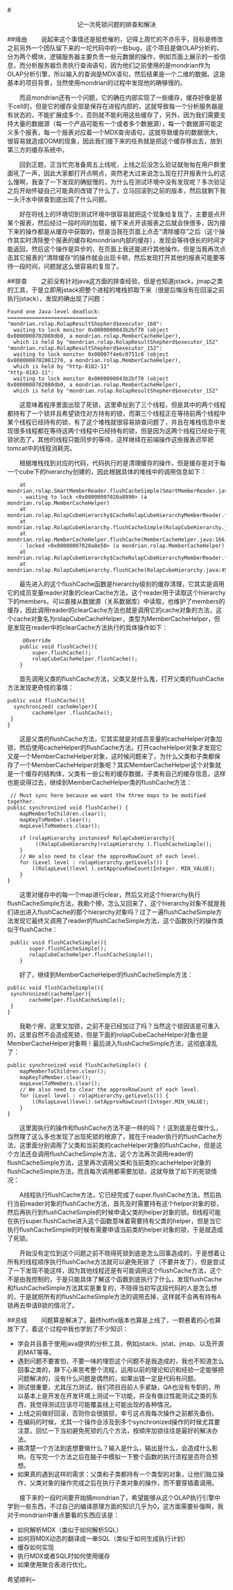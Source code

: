 #<center>记一次死锁问题的排查和解决</center>

##缘由
&emsp;&emsp;说起来这个事情还是挺悲催的，记得上周忙的不亦乐乎，目标是修改之前另外一个团队留下来的一坨代码中的一些bug，这个项目是做OLAP分析的，分为两个模块，逻辑服务器主要负责一些元数据的操作，例如页面上展示的一些信息，而分析服务器负责执行查询语句，因为他们之前使用的是mondrian作为OLAP分析引擎，所以输入的查询是MDX语句，然后结果是一个二维的数据。这是基本的项目背景，当然使用mondrian的过程中发现他的确够慢的。

&emsp;&emsp;而且mondrian还有一个问题，它的确在内部实现了一些缓存，缓存好像是基于cell的，但是它的缓存全部是保存在进程内部的，这就导致每一个分析服务器是有状态的，不能扩展成多个，否则就不能利用这些缓存了，另外，因为我们需要支持大量的数据源（每一个产品可能有一个或者多个数据源），每一个数据源可能定义多个报表，每一个报表对应着一个MDX查询语句，这就导致缓存的数据很大，很容易就造成OOM的现象，因此我们接下来的任务就是把这个缓存移出去，放到第三方的缓存系统中。
     
&emsp;&emsp;回到正题，正当忙完准备周五上线呢，上线之后没怎么验证就匆匆在用户群里面吼了一声，因此大家都打开点啊点，突然老大过来说怎么现在打开报表什么的这么慢啊，我查了一下发现的确挺慢的，为什么在测试环境中没有发现呢？多次验证之后开始怀疑自己可能真的改错了什么了，立马回滚到之前的版本，然后就剩下我一头汗水中排查到底出现了什么问题。
     
&emsp;&emsp;好在将线上的环境切到测试环境中很容易就把这个现象给复现了，主要是点开某个报表，然后经过一段时间的加载，接下来点开该报表之后就会快很多，因为接下来的操作都是从缓存中获取的，但是当我在页面上点击“清除缓存”之后（这个操作其实时清除整个报表的缓存和mondrian内部的缓存），发现会等待很长的时间才能返回，然后这个操作是异步的，在页面上我还能进行其他操作。但是当我再次点击其它报表的“清除缓存“的操作就会出现卡顿，然后发现打开其他的报表可能要等待一段时间，问题就这么很容易的复现了。

##排查
&emsp;&emsp;之前没有针对java这方面的排查经验，但是也知道jstack，jmap之类的工具，于是立即用jstack把整个进程的堆栈抓取下来（很是后悔没有在回滚之前执行jstack），发现的确出现了问题：

	Found one Java-level deadlock:
	=============================
	"mondrian.rolap.RolapResultShepherd$executor_160":
	  waiting to lock monitor 0x0000000043b2bf70 (object 0x0000000702080db0, a mondrian.rolap.MemberCacheHelper),
	  which is held by "mondrian.rolap.RolapResultShepherd$executor_152"
	"mondrian.rolap.RolapResultShepherd$executor_152":
	  waiting to lock monitor 0x00007f4e6c0751c8 (object 0x0000000702081270, a mondrian.rolap.MemberCacheHelper),
	  which is held by "http-8182-11"
	"http-8182-11":
	  waiting to lock monitor 0x0000000043b2bf70 (object 0x0000000702080db0, a mondrian.rolap.MemberCacheHelper),
	  which is held by "mondrian.rolap.RolapResultShepherd$executor_152"
     
&emsp;&emsp;这意味着程序里面出现了死锁，这里牵扯到了三个线程，但是其中的两个线程都持有了一个锁并且希望锁住对方持有的锁，而第三个线程正在等待前两个线程中某个线程已经持有的锁，有了这个堆栈就很容易排查问题了，并且在堆栈信息中发现很多线程都在等待这两个线程中已经持有的锁，但是因为这两个线程已经处于死锁状态了，其他的线程只能同步的等待，这样继续在前端操作这些报表迟早把tomcat中的线程消耗完。

&emsp;&emsp;根据堆栈找到对应的代码，代码执行的是清理缓存的操作，但是缓存是对于每一个cube下的hierarchy创建的，因此根据具体的堆栈中的调用信息如下：

		at mondrian.rolap.SmartMemberReader.flushCacheSimple(SmartMemberReader.java:577)
        - waiting to lock <0x00000007020a8990> (a mondrian.rolap.MemberCacheHelper)
        at mondrian.rolap.RolapCubeHierarchy$CacheRolapCubeHierarchyMemberReader.flushCacheSimple(RolapCubeHierarchy.java:883)
        at mondrian.rolap.RolapCubeHierarchy.flushCacheSimple(RolapCubeHierarchy.java:458)
        at mondrian.rolap.MemberCacheHelper.flushCache(MemberCacheHelper.java:166)
        - locked <0x00000007020a8e50> (a mondrian.rolap.MemberCacheHelper)
        at mondrian.rolap.RolapCubeHierarchy$CacheRolapCubeHierarchyMemberReader.flushCache(RolapCubeHierarchy.java:878)
        at mondrian.rolap.RolapCubeHierarchy.flushCache(RolapCubeHierarchy.java:451)

&emsp;&emsp;最先进入的这个flushCache函数是hierarchy级别的缓存清理，它其实是调用它的成员变量reader对象的clearCache方法，这个reader用于读取这个hierarchy下的members，可以直接从数据源（关系数据库）中读取，也维护了members的缓存，因此调用reader的clearCache方法也就是调用它的cache对象的方法，这个cache对象名为rolapCubeCacheHelper，类型为MemberCacheHelper，但是发现在reader中的clearCache方法执行的具体操作如下：

         @Override
        public void flushCache(){
            super.flushCache();
            rolapCubeCacheHelper.flushCache();
        }

&emsp;&emsp;首先调用父类的flushCache方法，父类又是什么鬼，打开父类的flushCache方法发现更奇怪的事情：
     
	public void flushCache(){
      synchronized( cacheHelper){
            cacheHelper .flushCache();
     }
    }
     
&emsp;&emsp;这是父类的flushCache方法，它其实就是对成员变量的cacheHelper对象加锁，然后使用cacheHelper的flushCache方法，打开cacheHelper对象才发现它又是一个MemberCacheHelper对象，这时候问题来了，为什么父类和子类都保存了一个MemberCacheHelper对象呢？其实MemberCacheHelper这个对象就是一个缓存的结构体，父类有一些公有的缓存数据，子类有自己的缓存信息，这样也能说得过去，继续到MemberCacheHelper类的flushCache方法：

     // Must sync here because we want the three maps to be modified together.
    public synchronized void flushCache() {
        mapMemberToChildren.clear();
        mapKeyToMember.clear();
        mapLevelToMembers.clear();
        
        if (rolapHierarchy instanceof RolapCubeHierarchy){
             ((RolapCubeHierarchy)rolapHierarchy ).flushCacheSimple();
        }
        // We also need to clear the approxRowCount of each level.
        for (Level level : rolapHierarchy.getLevels()) {
            ((RolapLevel)level ).setApproxRowCount(Integer. MIN_VALUE);
        }
    }

&emsp;&emsp;这里对缓存中的每一个map进行clear，然后又对这个hierarchy执行flushCacheSimple方法，我勒个擦，怎么又回来了，这个hierarchy对象不就是我们进出进入flushCache的那个hierarchy对象吗？过了一遍flushCacheSimple方法发现它最终又调用了reader的flushCacheSimple方法，这个函数执行的操作类似于flushCache：

     public void flushCacheSimple(){
           super.flushCacheSimple();
           rolapCubeCacheHelper.flushCacheSimple();
        }

&emsp;&emsp;好了，继续到MemberCacheHelper的flushCacheSimple方法：

    public void flushCacheSimple(){
     synchronized(cacheHelper){
           cacheHelper.flushCacheSimple();
     }
    }

&emsp;&emsp;我勒个擦，这里又加锁，之前不是已经加过了吗？当然这个锁因该是可重入的，这里自然不会造成死锁，但是下面的rolapCubeCacheHelper对象也是MemberCacheHelper对象啊！最后进入flushCacheSimple方法，这彻底凌乱了：

    public synchronized void flushCacheSimple() {
        mapMemberToChildren.clear();
        mapKeyToMember.clear();
        mapLevelToMembers.clear();
        // We also need to clear the approxRowCount of each level.
        for (Level level : rolapHierarchy.getLevels()) {
            ((RolapLevel)level).setApproxRowCount(Integer.MIN_VALUE);
        }
    }

&emsp;&emsp;这里面执行的操作和flushCache方法不是一样的吗？！这到底是在做什么，当然理了这么多也发现了出现死锁的根源了，就在于reader执行的flushCache方法，这里面分别调用了父类和当前类的cacheHelper对象的flushCache，但是这个方法还会调用flushCacheSimple方法，这个方法再次调用reader的flushCacheSimple方法，这里再次调用父类和当前类的cacheHelper对象的flushCacheSimple方法，而且每次调用都需要加锁，这就导致了如下的死锁情况：
    
&emsp;&emsp;A线程执行flushCache方法，它已经完成了super.flushCache方法，然后执行当前reader对象的flushCache方法，首先及时需要持有这个helper对象的锁，然后再执行到flushCacheSimple的时候申请父类的helper对象的锁。B线程可能在执行super.flushCache进入这个函数意味着需要持有父类的helper，但是当它执行flushCacheSimple的时候有需要申请当前类的helper对象的锁，于是就造成了死锁。

&emsp;&emsp;开始没有定位到这个问题之前不晓得死锁到底是怎么回事造成的，于是想着让所有的线程顺序执行flushCache方法就可以避免死锁了（不要并发了），但是尝试了一下发现不能这样，因为其他线程还是有可能调用这个flushCache方法，这个不是由我控制的，于是只能具体了解这个函数到底执行了什么，发现flushCache和flushCacheSimple方法其实是重复的，不晓得当初写这段代码的人是怎么想的，于是就把所有的flushCacheSimple方法的调用去掉，这样就不会再有持有A锁再去申请B锁的情况了。

##总结
&emsp;&emsp;问题算是解决了，最终hotfix版本也算是上线了，一颗悬着的心也算放下了，着这个过程中我也学到了不少知识：

* 学会并且善于使用java提供的分析工具，例如jstack、jstat、jmap、以及开源的MAT等等。
* 遇到问题不要害怕，不要一味的埋怨这个问题不是我造成的，我也不知道怎么回事之类的，静下心来思考整个流程，运用以前的理论知识和经验一定能够把问题解决的，没有什么问题是偶然的，如果出错一定是代码有问题。
* 测试很重要，尤其压力测试，我们项目目前人手紧缺，QA也没有专职的，所以基本上是开发在开发环境上测试一下功能，并没有做过性能测试之类的东西，我觉得测试应该尽可能覆盖线上可能出现的各种情况。
* 上线之前做好回滚，否则你会很狼狈，幸亏这点我每次操作之前都先备份。
* 在编码的时候，尤其一个操作会涉及到多个synchronized操作的时候尤其要注意，回忆一下当初避免死锁的几个方法，按顺序加锁往往是最好的解决办法。
* 搞清楚一个方法到底想要做什么？输入是什么，输出是什么，会造成什么影响，在写完一个方法之后在脑子中模拟一下整个函数的执行流程是否符合预想。
* 如果真的遇到这样的需求：父类和子类都持有一个类型的对象，让他们独立操作，父类对象的操作完成之后在执行子类对象的操作，而不要穿插着调用。

&emsp;&emsp;接下来的一段时间要开始搞mondrian了，希望能够从这个OLAP执行引擎中学到一些东西，不过自己的编译原理方面的知识几乎为0，这方面需要补强啊，我对于mondrian中重点要看的东西应该是：
* 如何解析MDX（类似于如何解析SQL）
* 如何将MDX动态的翻译成一串SQL（类似于如何生成执行计划）
* 缓存如何实现
* 执行MDX或者SQL时如何使用缓存
* 如果使用聚合表进行优化。

希望顺利~
